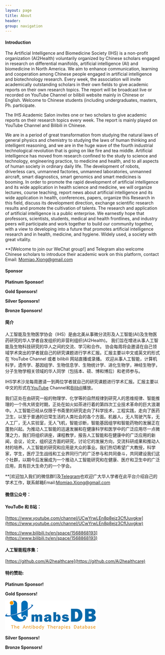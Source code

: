 ```yaml
---
layout: page
title: About
header:
group: navigation
---
```


#### Introduction

The Artificial Intelligence and Biomedicine Society (IHS) is a non-profit organization (AI2Health) voluntarily organized by Chinese scholars engaged in research on differential manifolds, artificial intelligence (AI) and biomedicine in North America. We aim to enhance communication, learning and cooperation among Chinese people engaged in artificial intelligence and biotechnology research. Every week, the association will invite academically outstanding scholars in their own fields to give academic reports on their own research topics. The report will be broadcast live or recorded on YouTube Channel or bilibili website mainly in Chinese or English. Welcome to Chinese students (including undergraduates, masters, Ph. participate.

The IHS Academic Salon invites one or two scholars to give academic reports on their research topics every week. The report is mainly played on YouTube Channel and Bilibili in Chinese.

We are in a period of great transformation from studying the natural laws of general physics and chemistry to studying the laws of human thinking and intelligent reasoning, and we are in the huge wave of the fourth industrial technological revolution that is going on like fire and tea middle. Artificial intelligence has moved from research confined to the study to science and technology, engineering practice, to medicine and health, and to all aspects of human society in ordinary daily life. The development of robots, driverless cars, unmanned factories, unmanned laboratories, unmanned aircraft, smart diagnostics, smart genomics and smart medicines is booming. In order to promote the rapid development of artificial intelligence and its wide application in health science and medicine, we will organize lectures, course teaching, report news about artificial intelligence and its wide application in health, conferences, papers, organize this Research in this field, discuss its development direction, exchange scientific research results and promote the cultivation of talents. The research and application of artificial intelligence is a public enterprise. We earnestly hope that professors, scientists, students, medical and health frontlines, and industry peers will participate and work together to build our community together, with a view to developing into a future that promotes artificial intelligence research and in health, medicine, and hygiene. Widely used, a society with great vitality.

**[Welcome to join our WeChat group!] and Telegram also welcome Chinese scholars to introduce their academic work on this platform, contact Email: [Momiao.Xiong@gmail.com](mailto:Momiao.Xiong@gmail.com)

#### Sponsor

**Platinum Sponsor!**

**Gold Sponsors!**

**Silver Sponsors!**

**Bronze Sponsors!**


#### 简介

人工智能及生物医学协会（IHS）是由北美从事微分流形及人工智能(AI)及生物医药研究的华人学者自发组织的非营利组织(AI2Health)。 我们旨在增进从事人工智能及生物科技研究的华人之间的交流、学习和合作。 协会每周将会邀请在自己领域学术突出的学者就自己的研究课题进行学术汇报。汇报主要以中文或英文的形式在 YouTube Channel 或者 bilibili 网站直播或录播。 欢迎从事人工智能，计算机科学，遗传学、基因组学、生物信息学、生物统计学、进化生物学，神经生物学，分子生物学相关领域的华人同学（包括本、硕、博和博后）和老师参与。

IHS学术沙龙每周邀请一到两位学者就自己的研究课题进行学术汇报。汇报主要以中文的形式在[YouTube](https://www.youtube.com/channel/UCwYrwLEn8p8ejz3CfUuvgkw) Channel和[Bilibili](https://space.bilibili.com/2056525058)播放。

我们正处在由研究一般的物理学、化学等的自然规律到研究人的思维规律、智能推理的一个伟大转变时期，正处在如火如茶进行着的第四次工业技术革命的巨大浪潮中。人工智能已经从仅限于书斋里的研究走向了科学技术，工程实践，走向了医药卫生，以至于普通的日常生活的人类社会的各个方面。机器人，无人驾驶汽车，无人工厂，无人实验室，无人飞机，智能诊断，智能基因组学和智能药物的发展正在蓬勃兴起。为推动人工智能的迅速发展和在健康科学和医学中的广泛应用尽一点微薄之力，我们将组织讲座，课程教学，报告人工智能和在健康中的广泛应用的新闻，会议，论文，组织这方面的研究，讨论它的发展方向，交流科研成果和推动人材的培养。人工智能的研究和应用是大众的事业。我们热切希望广大教授，科学家，学生，医疗卫生战线和工业界同行门的广泛参与和共同奋斗，共同建设我们这个社群，以期今后发展成为一个推动人工智能研究和在健康、医疗和卫生中的广泛应用，具有巨大生命力的一个学会。

**[欢迎加入我们的微信群!]及[Telegram](https://t.me/+Nr2vEpia2fIwMjIx)也欢迎广大华人学者在此平台介绍自己的学术工作，联系邮箱Email:[Momiao.Xiong@gmail.com](mailto:Momiao.Xiong@gmail.com)

#### 微信公众号：

#### YouTuBe 和 B站：

[https://www.youtube.com/channel/UCwYrwLEn8p8ejz3CfUuvgkw](https://www.youtube.com/channel/UCwYrwLEn8p8ejz3CfUuvgkw)

[https://www.bilibili.tv/en/space/1568868193](https://www.bilibili.tv/en/space/1568868193)

#### 人工智能程序集：

[https://github.com/Ai2healthcare](https://github.com/Ai2healthcare)

#### 特约赞助:

**Platinum Sponsor!**


**Gold Sponsors!**

[<img alt="" src="images/Umabs-2022.png" />](https://umabs.com/)

**Silver Sponsors!**


**Bronze Sponsors!**

